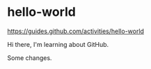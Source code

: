 # hello-world
https://guides.github.com/activities/hello-world

Hi there, I'm learning about GitHub.

Some changes.
